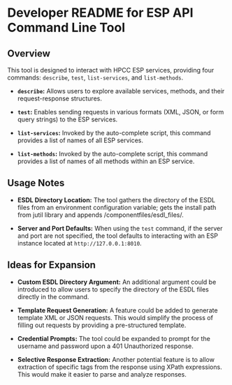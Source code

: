 # Developer README for ESP API Command Line Tool

## Overview

This tool is designed to interact with HPCC ESP services, providing four commands: `describe`, `test`, `list-services`, and `list-methods`.

- **`describe`:**
  Allows users to explore available services, methods, and their request-response structures.

- **`test`:**
  Enables sending requests in various formats (XML, JSON, or form query strings) to the ESP services.

- **`list-services`:**
  Invoked by the auto-complete script, this command provides a list of names of all ESP services.

- **`list-methods`:**
  Invoked by the auto-complete script, this command provides a list of names of all methods within an ESP service.

## Usage Notes

- **ESDL Directory Location:**
  The tool gathers the directory of the ESDL files from an environment configuration variable; gets the install path from jutil library and appends /componentfiles/esdl_files/.

- **Server and Port Defaults:**
  When using the `test` command, if the server and port are not specified, the tool defaults to interacting with an ESP instance located at `http://127.0.0.1:8010`.

## Ideas for Expansion

- **Custom ESDL Directory Argument:**
  An additional argument could be introduced to allow users to specify the directory of the ESDL files directly in the command.

- **Template Request Generation:**
  A feature could be added to generate template XML or JSON requests. This would simplify the process of filling out requests by providing a pre-structured template.

- **Credential Prompts:**
  The tool could be expanded to prompt for the username and password upon a 401 Unauthorized response.

- **Selective Response Extraction:**
  Another potential feature is to allow extraction of specific tags from the response using XPath expressions. This would make it easier to parse and analyze responses.
